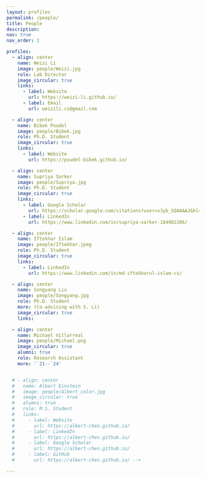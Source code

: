 ```yaml
---
layout: profiles
permalink: /people/
title: People
description: 
nav: true
nav_order: 2

profiles:
  - align: center
    name: Weizi Li
    image: people/Weizi.jpg
    role: Lab Director
    image_circular: true 
    links: 
      - label: Website
        url: https://weizi-li.github.io/
      - label: Email
        url: weizili.cs@gmail.com

  - align: center
    name: Bibek Poudel
    image: people/Bibek.jpg
    role: Ph.D. Student
    image_circular: true 
    links:
      - label: Website
        url: https://poudel-bibek.github.io/

  - align: center
    name: Supriya Sarker
    image: people/Supriya.jpg
    role: Ph.D. Student
    image_circular: true 
    links:
      - label: Google Scholar
        url: https://scholar.google.com/citations?user=x3yb_SQAAAAJ&hl=en&oi=ao
      - label: LinkedIn
        url: https://www.linkedin.com/in/supriya-sarker-184982206/

  - align: center
    name: Iftekhar Islam
    image: people/Iftekhar.jpeg
    role: Ph.D. Student
    image_circular: true 
    links: 
      - label: LinkedIn
        url: https://www.linkedin.com/in/md-iftekharul-islam-cs/

  - align: center
    name: Songyang Liu
    image: people/Songyang.jpg
    role: Ph.D. Student 
    more: (Co-advising with S. Li)
    image_circular: true 
    links:

  - align: center
    name: Michael Villarreal
    image: people/Michael.png
    image_circular: true
    alumni: true 
    role: Research Assistant
    more: '`21--`24'


  # - align: center
  #   name: Albert Einstein
  #   image: people/Albert_color.jpg
  #   image_circular: true
  #   alumni: true 
  #   role: M.S. Student
  #   links:
  #     - label: Website
  #       url: https://albert-chen.github.io/
  #     - label: LinkedIn
  #       url: https://albert-chen.github.io/
  #     - label: Google Scholar
  #       url: https://albert-chen.github.io/
  #     - label: GitHub
  #       url: https://albert-chen.github.io/ -->

---
```


